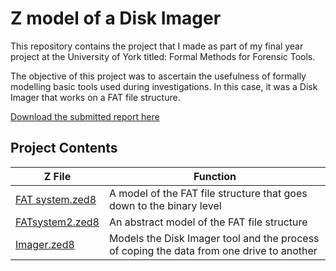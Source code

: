 # Z model of a Disk Imager

This repository contains the project that I made as part of my final year project at the University of York titled: Formal Methods for Forensic Tools.

The objective of this project was to ascertain the usefulness of formally modelling basic tools used during investigations. In this case, it was a Disk Imager that works on a FAT file structure.

[Download the submitted report here](Report.pdf)
## Project Contents

|Z File|Function|
|-|-|
|[FAT system.zed8](FAT%20system.zed8)|A model of the FAT file structure that goes down to the binary level|
|[FATsystem2.zed8](FATsystem2.zed8)|An abstract model of the FAT file structure|
|[Imager.zed8](Imager.zed8)|Models the Disk Imager tool and the process of coping the data from one drive to another|
